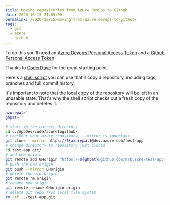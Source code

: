 ```yaml
---
title: Moving repositories from Azure DevOps to Github
date: 2020-10-15 21:05:00
permalink: /2020/10/15/moving-from-azure-devops-to-github/
tags:
  - git
  - azure
  - github
---
```


To do this you'll need an [Azure Devops Personal Access Token](https://docs.microsoft.com/en-us/azure/devops/organizations/accounts/use-personal-access-tokens-to-authenticate?view=azure-devops&tabs=preview-page) and a [Github Personal Access Token](https://docs.github.com/en/free-pro-team@latest/github/authenticating-to-github/creating-a-personal-access-token)

Thanks to [CoderDave](https://github.com/n3wt0n/AzureDevOpsToGitHubRepoMigrator) for the great starting point.

Here's a [shell script](https://www.shellscript.sh/) you can use that'll copy a repository, including tags, branches and full commit history.

It's important to note that the local copy of the repository will be left in an unusable state. That's why the shell script checks out a fresh copy of the repository and deletes it.

```bash
azurepat=''
ghpat=''

# start in the correct directory
cd c:/AppDev/code/azuretogithub/
# checkout your azure repository, --mirror is important
git clone --mirror https://${azurepat}@dev.azure.com/test-app
# change directory to repository just cloned
cd test-app.git/
# add new origin
git remote add GHorigin "https://${ghpat}@github.com/mrbusche/test-app.git"
# push the new origin
git push --mirror GHorigin
# delete the old origin
git remote rm origin
# rename new origin
git remote rename GHorigin origin
# delete git repo from local file system
rm -rf ../test-app.git
```
